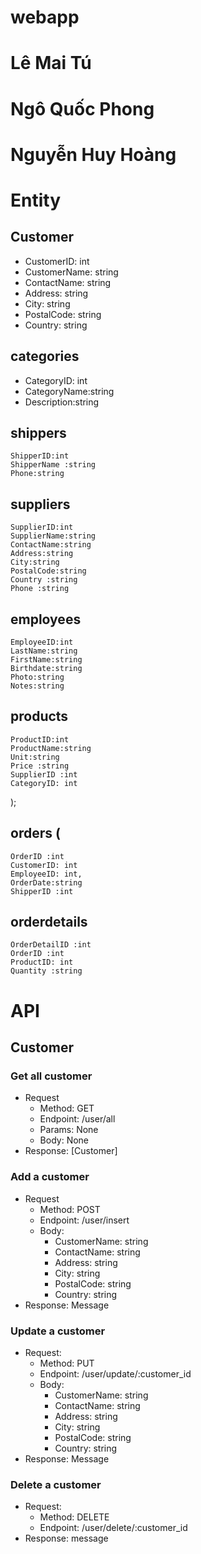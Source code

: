 # webapp

# Lê Mai Tú
# Ngô Quốc Phong
# Nguyễn Huy Hoàng


# Entity
## Customer
* CustomerID: int
* CustomerName: string
* ContactName: string
* Address: string
* City: string
* PostalCode: string
* Country: string
## categories
* CategoryID: int
* CategoryName:string
* Description:string
## shippers 
    ShipperID:int
    ShipperName :string
    Phone:string

## suppliers 
    SupplierID:int
    SupplierName:string
    ContactName:string
    Address:string
    City:string
    PostalCode:string
    Country :string
    Phone :string


## employees 
    EmployeeID:int
    LastName:string
    FirstName:string
    Birthdate:string
    Photo:string
    Notes:string

## products 
    ProductID:int
    ProductName:string
    Unit:string
    Price :string
    SupplierID :int
    CategoryID: int
);

## orders (
    OrderID :int
    CustomerID: int
    EmployeeID: int,
    OrderDate:string
    ShipperID :int


## orderdetails 
    OrderDetailID :int
    OrderID :int
    ProductID: int
    Quantity :string

# API
## Customer
### Get all customer
* Request
    * Method: GET
    * Endpoint: /user/all
    * Params: None
    * Body: None
* Response: [Customer]
### Add a customer
* Request
    * Method: POST
    * Endpoint: /user/insert
    * Body:
        * CustomerName: string
        * ContactName: string
        * Address: string
        * City: string
        * PostalCode: string
        * Country: string
* Response: Message
### Update a customer
* Request:
    * Method: PUT
    * Endpoint: /user/update/:customer_id
    * Body:
        * CustomerName: string
        * ContactName: string
        * Address: string
        * City: string
        * PostalCode: string
        * Country: string
* Response: Message

### Delete a customer
* Request:
    * Method: DELETE
    * Endpoint: /user/delete/:customer_id
* Response: message